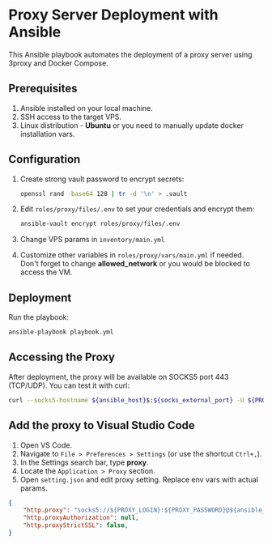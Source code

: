 # Proxy Server Deployment with Ansible

This Ansible playbook automates the deployment of a proxy server using 3proxy and Docker Compose.

## Prerequisites

1. Ansible installed on your local machine.
2. SSH access to the target VPS.
3. Linux distribution - **Ubuntu** or you need to manually update docker installation vars.

## Configuration

1. Create strong vault password to encrypt secrets:

   ```bash
   openssl rand -base64 128 | tr -d '\n' > .vault
   ```

2. Edit `roles/proxy/files/.env` to set your credentials and encrypt them:

   ```bash
   ansible-vault encrypt roles/proxy/files/.env
   ```

3. Change VPS params in `inventory/main.yml`
4. Customize other variables in `roles/proxy/vars/main.yml` if needed. Don't forget to change **allowed_network** or you would be blocked to access the VM.

## Deployment

Run the playbook:

   ```bash
   ansible-playbook playbook.yml
   ```

## Accessing the Proxy

After deployment, the proxy will be available on SOCKS5 port 443 (TCP/UDP). You can test it with curl:

```bash
curl --socks5-hostname ${ansible_host}$:${socks_external_port} -U ${PROXY_LOGIN}:${PROXY_PASSWORD} check-host.net/ip
```

## Add the proxy to Visual Studio Code

1. Open VS Code.
2. Navigate to `File > Preferences > Settings` (or use the shortcut `Ctrl+,`).
3. In the Settings search bar, type **proxy**.
4. Locate the `Application > Proxy` section.
5. Open `setting.json` and edit proxy setting. Replace env vars with actual params.

```json
{
    "http.proxy": "socks5://${PROXY_LOGIN}:${PROXY_PASSWORD}@${ansible_host}$:${socks_external_port}",
    "http.proxyAuthorization": null,
    "http.proxyStrictSSL": false,
}
```
